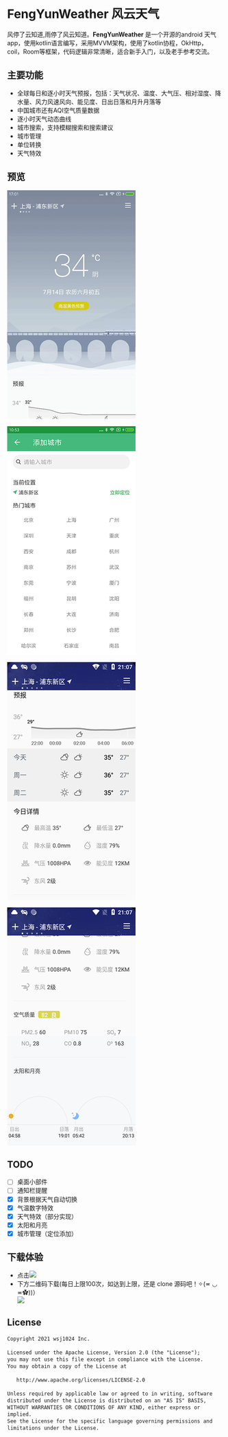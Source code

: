 # FengYunWeather 风云天气

风停了云知道,雨停了风云知道。**FengYunWeather** 是一个开源的android 天气app，使用kotlin语言编写，采用MVVM架构，使用了kotlin协程，OkHttp，coil，Room等框架，代码逻辑非常清晰，适合新手入门，以及老手参考交流。



## 主要功能

- 全球每日和逐小时天气预报，包括：天气状况、温度、大气压、相对湿度、降水量、风力风速风向、能见度、日出日落和月升月落等
- 中国城市还有AQI空气质量数据
- 逐小时天气动态曲线
- 城市搜索，支持模糊搜索和搜索建议
- 城市管理
- 单位转换
- 天气特效

## 预览

![weather_info](/img/home.gif)

![add_city](/img/add_city.png)

![forecast](/img/forecast.png)

![sun_moon](/img/sun_moon.png)

## TODO

- [ ] 桌面小部件
- [ ] 通知栏提醒
- [x] 背景根据天气自动切换
- [x] 气温数字特效
- [x] 天气特效（部分实现）
- [x] 太阳和月亮
- [x] 城市管理（定位添加）

## 下载体验
 - 点击[![](https://img.shields.io/badge/Download-apk-green.svg)](https://www.pgyer.com/ENha)
 - 下方二维码下载(每日上限100次，如达到上限，还是 clone 源码吧！✧(≖ ◡ ≖✿))）<br/>
   <img src="https://www.pgyer.com/app/qrcode/ENha"/>

## License

    Copyright 2021 wsj1024 Inc.
    
    Licensed under the Apache License, Version 2.0 (the "License");
    you may not use this file except in compliance with the License.
    You may obtain a copy of the License at
    
       http://www.apache.org/licenses/LICENSE-2.0
    
    Unless required by applicable law or agreed to in writing, software
    distributed under the License is distributed on an "AS IS" BASIS,
    WITHOUT WARRANTIES OR CONDITIONS OF ANY KIND, either express or implied.
    See the License for the specific language governing permissions and
    limitations under the License.